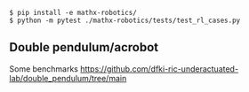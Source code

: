 ```
$ pip install -e mathx-robotics/
$ python -m pytest ./mathx-robotics/tests/test_rl_cases.py
```

## Double pendulum/acrobot

Some benchmarks
https://github.com/dfki-ric-underactuated-lab/double_pendulum/tree/main
